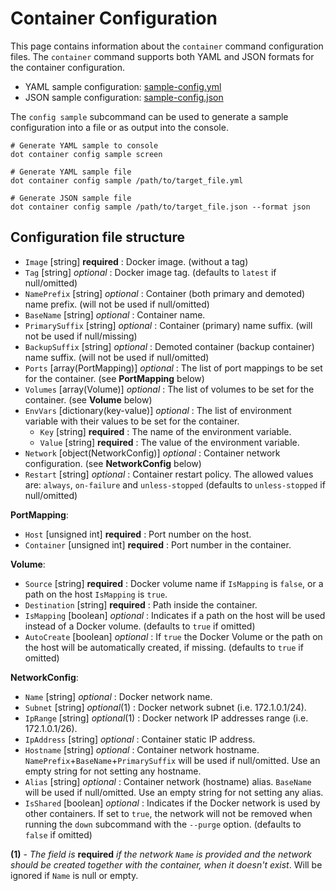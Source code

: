 ﻿# Container Configuration 
This page contains information about the `container` command configuration files.
The `container` command supports both YAML and JSON formats for the container configuration.

- YAML sample configuration: [sample-config.yml](./sample-config.yml)
- JSON sample configuration: [sample-config.json](./sample-config.json)

The `config sample` subcommand can be used to generate a sample configuration into a file or as output into the console.

```shell
# Generate YAML sample to console
dot container config sample screen

# Generate YAML sample file
dot container config sample /path/to/target_file.yml

# Generate JSON sample file
dot container config sample /path/to/target_file.json --format json
```

## Configuration file structure

- `Image` [string] **required** : Docker image. (without a tag)
- `Tag` [string] *optional* : Docker image tag. (defaults to `latest` if null/omitted)
- `NamePrefix` [string] *optional* : Container (both primary and demoted) name prefix. (will not be used if null/omitted)
- `BaseName` [string] *optional* : Container name.
- `PrimarySuffix` [string] *optional* : Container (primary) name suffix. (will not be used if null/missing)
- `BackupSuffix` [string] *optional* : Demoted container (backup container) name suffix. (will not be used if null/omitted)
- `Ports` [array(PortMapping)] *optional* : The list of port mappings to be set for the container. (see **PortMapping** below)
- `Volumes` [array(Volume)] *optional* : The list of volumes to be set for the container. (see **Volume** below)
- `EnvVars` [dictionary(key-value)] *optional* : The list of environment variable with their values to be set for the container.
  - `Key` [string] **required** : The name of the environment variable.
  - `Value` [string] **required** : The value of the environment variable.
- `Network` [object(NetworkConfig)] *optional* : Container network configuration. (see **NetworkConfig** below)
- `Restart` [string] *optional* : Container restart policy. The allowed values are: `always`, `on-failure` and `unless-stopped` (defaults to `unless-stopped` if null/omitted)

**PortMapping**:
- `Host` [unsigned int] **required** : Port number on the host.
- `Container` [unsigned int] **required** : Port number in the container.

**Volume**:
- `Source` [string] **required** : Docker volume name if `IsMapping` is `false`, or a path on the host `IsMapping` is `true`. 
- `Destination` [string] **required** : Path inside the container. 
- `IsMapping` [boolean] *optional* : Indicates if a path on the host will be used instead of a Docker volume. (defaults to `true` if omitted)
- `AutoCreate` [boolean] *optional* : If `true` the Docker Volume or the path on the host will be automatically created, if missing. (defaults to `true` if omitted)

**NetworkConfig**:
- `Name` [string] *optional* : Docker network name.
- `Subnet` [string] *optional*(1) : Docker network subnet (i.e. 172.1.0.1/24).
- `IpRange` [string] *optional*(1) : Docker network IP addresses range (i.e. 172.1.0.1/26).
- `IpAddress` [string] *optional* : Container static IP address. 
- `Hostname` [string] *optional* : Container network hostname. `NamePrefix`+`BaseName`+`PrimarySuffix` will be used if null/omitted. Use an empty string for not setting any hostname.
- `Alias` [string] *optional* : Container network (hostname) alias. `BaseName` will be used if null/omitted. Use an empty string for not setting any alias.
- `IsShared` [boolean] *optional* : Indicates if the Docker network is used by other containers. If set to `true`, the network will not be removed when running the `down` subcommand with the `--purge` option. (defaults to `false` if omitted)

**(1)** - *The field is* **required** *if the network `Name` is provided and the network should be created together with the container, when it doesn't exist*. Will be ignored if `Name` is null or empty.
